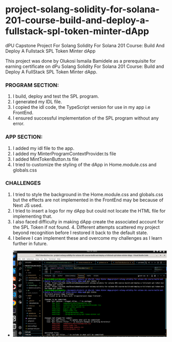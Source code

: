 # project-solang-solidity-for-solana-201-course-build-and-deploy-a-fullstack-spl-token-minter-dApp
dPU Capstone Project For Solang Solidity For Solana 201 Course: Build And Deploy A Fullstack SPL Token Minter dApp


This project was done by Olukosi Ismaila Bamidele as a prerequisite for earning certificate on dPu Solang Solidity For Solana 201 Course: Build and Deploy A FullStack SPL Token Minter dApp.

### PROGRAM SECTION:
1. I build, deploy and test the SPL program.
2. I generated my IDL file.
3. I copied the idl code, the TypeScript version for use in my app i.e FrontEnd.
4. I ensured successful implementation of the SPL program without any error.
### APP SECTION:
1. I added my  idl file to the app.
2. I added my MinterProgramContextProvider.ts file
3. I added MintTokenButton.ts file
4. I tried to customize the styling of the dApp in Home.module.css and globals.css

### CHALLENGES
1. I tried to style the background in the Home.module.css and globals.css but the effects are not implemented in the FrontEnd may be because of Next JS used. 
2. I tried to insert a logo for my dApp but could not locate the HTML file for implementing that.
3. I also faced difficulty in making dApp create the associated account for the SPL Token if not found. 4. Different attempts scattered my project beyond recognition before I restored it back to the default state. 
5. I believe I can implement these and overcome my challenges as I learn further in future.


- ![GitHub Remote URL](media/images/SPL%20Token%20Minter%20WS.png)